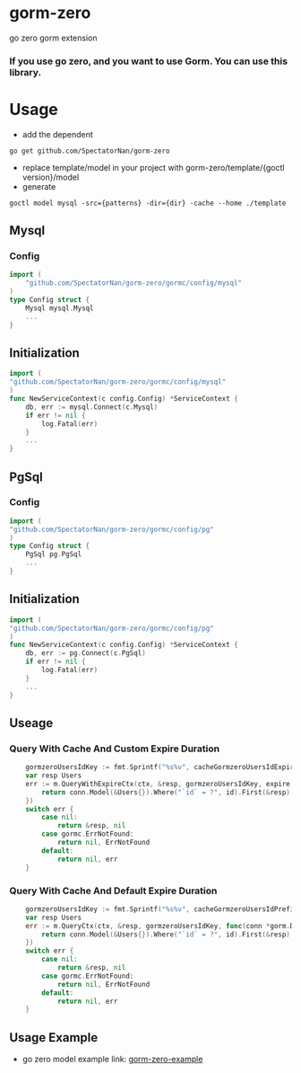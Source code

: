 # gorm-zero
 go zero gorm extension

### If you use go zero, and you want to use Gorm. You can use this library.


# Usage

- add the dependent
```shell
go get github.com/SpectatorNan/gorm-zero
```
- replace  template/model in your project with gorm-zero/template/{goctl version}/model
- generate
```shell
goctl model mysql -src={patterns} -dir={dir} -cache --home ./template
```

## Mysql
### Config
```go
import (
    "github.com/SpectatorNan/gorm-zero/gormc/config/mysql"
)
type Config struct {
    Mysql mysql.Mysql
    ...
}
```
## Initialization
```go
import (
"github.com/SpectatorNan/gorm-zero/gormc/config/mysql"
)
func NewServiceContext(c config.Config) *ServiceContext {
    db, err := mysql.Connect(c.Mysql)
    if err != nil {
        log.Fatal(err)
    }
    ...
}
```

## PgSql
### Config
```go
import (
"github.com/SpectatorNan/gorm-zero/gormc/config/pg"
)
type Config struct {
    PgSql pg.PgSql
    ...
}
```
## Initialization
```go
import (
"github.com/SpectatorNan/gorm-zero/gormc/config/pg"
)
func NewServiceContext(c config.Config) *ServiceContext {
    db, err := pg.Connect(c.PgSql)
    if err != nil {
        log.Fatal(err)
    }
    ...
}
```

## Useage

### Query With Cache And Custom Expire Duration
```go
    gormzeroUsersIdKey := fmt.Sprintf("%s%v", cacheGormzeroUsersIdExpirePrefix, id)
    var resp Users
    err := m.QueryWithExpireCtx(ctx, &resp, gormzeroUsersIdKey, expire, func(conn *gorm.DB, v interface{}) error {
        return conn.Model(&Users{}).Where("`id` = ?", id).First(&resp).Error
    })
    switch err {
        case nil:
            return &resp, nil
        case gormc.ErrNotFound:
            return nil, ErrNotFound
        default:
            return nil, err
    }
```

### Query With Cache And Default Expire Duration
```go
    gormzeroUsersIdKey := fmt.Sprintf("%s%v", cacheGormzeroUsersIdPrefix, id)
    var resp Users
    err := m.QueryCtx(ctx, &resp, gormzeroUsersIdKey, func(conn *gorm.DB, v interface{}) error {
        return conn.Model(&Users{}).Where("`id` = ?", id).First(&resp).Error
    })
    switch err {
        case nil:
            return &resp, nil
        case gormc.ErrNotFound:
            return nil, ErrNotFound
        default:
            return nil, err
    }
```


## Usage Example
- go zero model example link: [gorm-zero-example](https://github.com/SpectatorNan/gorm-zero-example)
